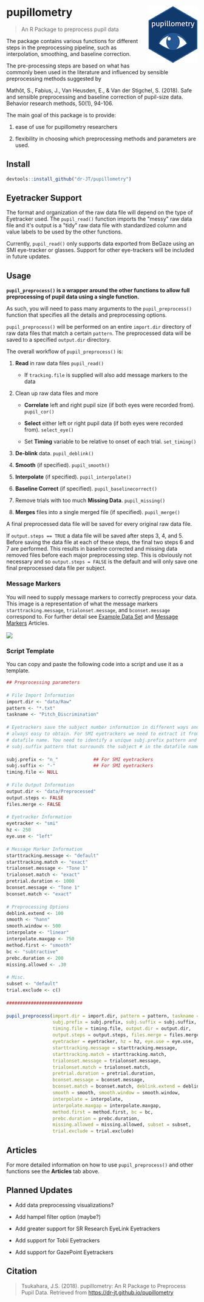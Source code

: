 # pupillometry <img src = "man/figures/logo_small.png" align = "right" />

> An R Package to preprocess pupil data

The package contains various functions for different steps in the preprocessing pipeline, such as interpolation, smoothing, and baseline correction.

The pre-processing steps are based on what has commonly been used in the literature and influenced by sensible preprocessing methods suggested by

Mathôt, S., Fabius, J., Van Heusden, E., & Van der Stigchel, S. (2018). Safe and sensible preprocessing and baseline correction of pupil-size data. Behavior research methods, 50(1), 94-106.

The main goal of this package is to provide:

1) ease of use for pupillometry researchers

2) flexibility in choosing which preprocessing methods and parameters are used. 

## Install

```r
devtools::install_github("dr-JT/pupillometry")
```

## Eyetracker Support

The format and organization of the raw data file will depend on the type of Eyetracker used. The `pupil_read()` function imports the "messy" raw data file and it's output is a "tidy" raw data file with standardized column and value labels to be used by the other functions. 

Currently, `pupil_read()` only supports data exported from BeGaze using an SMI eye-tracker or glasses. Support for other eye-trackers will be included in future updates.

## Usage

**`pupil_preprocess()` is a wrapper around the other functions to allow full preprocessing of pupil data using a single function.**

As such, you will need to pass many arguments to the `pupil_preprocess()` function that specifies all the details and preprocessing options.

`pupil_preprocess()` will be performed on an entire `import.dir` directory of raw data files that match a certain `pattern`. The preprocessed data will be saved to a specified `output.dir` directory.

The overall workflow of `pupil_preprocess()` is:

1. **Read** in raw data files `pupil_read()`

    - If `tracking.file` is supplied will also add message markers to the data
    
2. Clean up raw data files and more

    - **Correlate** left and right pupil size (if both eyes were recorded from). `pupil_cor()`
    
    - **Select** either left or right pupil data (if both eyes were recorded from). `select_eye()`
    
    - Set **Timing** variable to be relative to onset of each trial. `set_timing()`
    
3. **De-blink** data. `pupil_deblink()`

4. **Smooth** (if specified). `pupil_smooth()`

5. **Interpolate** (if specified). `pupil_interpolate()`

6. **Baseline Correct** (if specified). `pupil_baselinecorrect()`

7. Remove trials with too much **Missing Data**. `pupil_missing()`

8. **Merges** files into a single merged file (if specified). `pupil_merge()`

A final preprocessed data file will be saved for every original raw data file.

If `output.steps == TRUE` a data file will be saved after steps 3, 4, and 5. Before saving the data file at each of these steps, the final two steps 6 and 7 are performed. This results in baseline corrected and missing data removed files before each major preprocessing step. This is obviously not necessary and so `output.steps = FALSE` is the default and will only save one final preprocessed data file per subject. 

### Message Markers

You will need to supply message markers to correctly preprocess your data. This image is a representation of what the message markers `starttracking.message`, `trialonset.message`, and `bconset.message` correspond to. For further detail see [Example Data Set](https://dr-jt.github.io/pupillometry/articles/Example%20Data%20Set.html) and [Message Markers](https://dr-jt.github.io/pupillometry/articles/Message%20Markers.html) Articles.

<img src="./reference/figures/message_markers_1.png" align = "center" />

### Script Template

You can copy and paste the following code into a script and use it as a template.

```r
## Preprocessing parameters

# File Import Information
import.dir <- "data/Raw"
pattern <- "*.txt"
taskname <- "Pitch_Discrimination"

# Eyetrackers save the subject number information in different ways and is not
# always easy to obtain. For SMI eyetrackers we need to extract it from the
# datafile name. You need to identify a unique subj.prefix pattern and 
# subj.suffix pattern that surrounds the subject # in the datafile name.

subj.prefix <- "n_"             ## For SMI eyetrackers
subj.suffix <- "-"              ## For SMI eyetrackers
timing.file <- NULL

# File Output Information
output.dir <- "data/Preprocessed"
output.steps <- FALSE
files.merge <- FALSE

# Eyetracker Information
eyetracker <- "smi"
hz <- 250
eye.use <- "left"

# Message Marker Information
starttracking.message <- "default"
starttracking.match <- "exact"
trialonset.message <- "Tone 1" 
trialonset.match <- "exact"
pretrial.duration <- 1000
bconset.message <- "Tone 1"
bconset.match <- "exact"

# Preprocessing Options
deblink.extend <- 100
smooth <- "hann"
smooth.window <- 500
interpolate <- "linear"
interpolate.maxgap <- 750
method.first <- "smooth"
bc <- "subtractive"
prebc.duration <- 200
missing.allowed <- .30

# Misc.
subset <- "default"
trial.exclude <- c()

############################

pupil_preprocess(import.dir = import.dir, pattern = pattern, taskname = taskname,
                 subj.prefix = subj.prefix, subj.suffix = subj.suffix, 
                 timing.file = timing.file, output.dir = output.dir, 
                 output.steps = output.steps, files.merge = files.merge, 
                 eyetracker = eyetracker, hz = hz, eye.use = eye.use, 
                 starttracking.message = starttracking.message, 
                 starttracking.match = starttracking.match,
                 trialonset.message = trialonset.message, 
                 trialonset.match = trialonset.match,
                 pretrial.duration = pretrial.duration, 
                 bconset.message = bconset.message, 
                 bconset.match = bconset.match, deblink.extend = deblink.extend,
                 smooth = smooth, smooth.window = smooth.window, 
                 interpolate = interpolate, 
                 interpolate.maxgap = interpolate.maxgap, 
                 method.first = method.first, bc = bc, 
                 prebc.duration = prebc.duration, 
                 missing.allowed = missing.allowed, subset = subset, 
                 trial.exclude = trial.exclude)
```

## Articles

For more detailed information on how to use `pupil_preprocess()` and other functions see the **Articles** tab above. 

## Planned Updates

* Add data preprocessing visualizations?

* Add hampel filter option (maybe?)

* Add greater support for SR Research EyeLink Eyetrackers

* Add support for Tobii Eyetrackers

* Add support for GazePoint Eyetrackers

## Citation

> Tsukahara, J.S. (2018). pupillometry: An R Package to Preprocess Pupil Data. Retrieved from https://dr-jt.github.io/pupillometry

